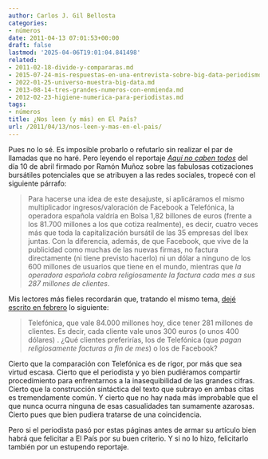 ```yaml
---
author: Carlos J. Gil Bellosta
categories:
- números
date: 2011-04-13 07:01:53+00:00
draft: false
lastmod: '2025-04-06T19:01:04.841498'
related:
- 2011-02-18-divide-y-compararas.md
- 2015-07-24-mis-respuestas-en-una-entrevista-sobre-big-data-periodismo-de-datos-etc.md
- 2022-01-25-universo-muestra-big-data.md
- 2013-08-14-tres-grandes-numeros-con-enmienda.md
- 2012-02-23-higiene-numerica-para-periodistas.md
tags:
- números
title: ¿Nos leen (y más) en El País?
url: /2011/04/13/nos-leen-y-mas-en-el-pais/
---
```


Pues no lo sé. Es imposible probarlo o refutarlo sin realizar el par de llamadas que no haré. Pero leyendo el reportaje _[Aquí no caben todos](http://www.elpais.com/articulo/primer/plano/caben/todos/elpepueconeg/20110410elpneglse_2/Tes)_ del día 10 de abril firmado por Ramón Muñoz sobre las fabulosas cotizaciones bursátiles potenciales que se atribuyen a las redes sociales, tropecé con el siguiente párrafo:



>Para hacerse una idea de este desajuste, si aplicáramos el mismo multiplicador ingresos/valoración de Facebook a Telefónica, la operadora española valdría en Bolsa 1,82 billones de euros (frente a los 81.700 millones a los que cotiza realmente), es decir, cuatro veces más que toda la capitalización bursátil de las 35 empresas del Ibex juntas. Con la diferencia, además, de que Facebook, que vive de la publicidad como muchas de las nuevas firmas, no factura directamente (ni tiene previsto hacerlo) ni un dólar a ninguno de los 600 millones de usuarios que tiene en el mundo, mientras que _la operadora española cobra religiosamente la factura cada mes a sus 287 millones de clientes_.



Mis lectores más fieles recordarán que, tratando el mismo tema, [dejé escrito en febrero](https://datanalytics.com/2011/02/18/divide-y-compararas/) lo siguiente:



>Telefónica, que vale 84.000 millones hoy, dice tener 281 millones de clientes. Es decir, cada cliente vale unos 300 euros (o unos 400 dólares) . ¿Qué clientes preferirías, los de Telefónica (que _pagan religiosamente facturas a fin de mes_) o los de Facebook?


Cierto que la comparación con Telefónica es de rigor, por más que sea virtud escasa. Cierto que el periodista y yo bien pudiéramos compartir procedimiento para enfrentarnos a la inasequibilidad de las grandes cifras. Cierto que la construcción sintáctica del texto que subrayo en ambas citas es tremendamente común. Y cierto que no hay nada más improbable que el que nunca ocurra ninguna de esas casualidades tan sumamente azarosas. Cierto pues que bien pudiera tratarse de una coincidencia.

Pero si el periodista pasó por estas páginas antes de armar su artículo bien habrá que felicitar a El País por su buen criterio. Y si no lo hizo, felicitarlo también por un estupendo reportaje.